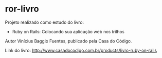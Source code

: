 ror-livro
=========

Projeto realizado como estudo do livro:

- Ruby on Rails: Colocando sua aplicação web nos trilhos

Autor Vinícius Baggio Fuentes, publicado pela Casa do Código.

Link do livro: http://www.casadocodigo.com.br/products/livro-ruby-on-rails

